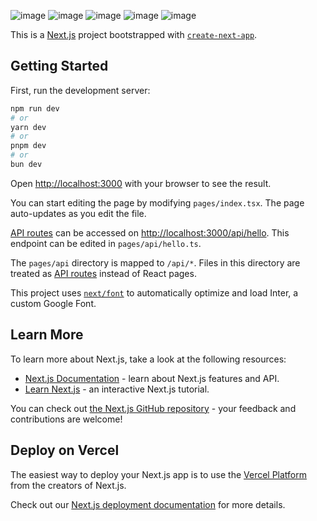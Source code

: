 ![image](https://github.com/AshishCd/wowvir/assets/39944703/7ecf51b6-3492-4fb0-b13b-738904b317da)
![image](https://github.com/AshishCd/wowvir/assets/39944703/8cc9610e-7853-4f17-9d7b-88f71529dd35)
![image](https://github.com/AshishCd/wowvir/assets/39944703/9f91ee1e-a19e-4e12-9915-6e80cdeb6a38)
![image](https://github.com/AshishCd/wowvir/assets/39944703/cef78618-6465-4e4c-bec2-9edbe8268c06)
![image](https://github.com/AshishCd/wowvir/assets/39944703/3798fc5e-ec9c-4c1c-a946-3794e5d08596)


This is a [Next.js](https://nextjs.org/) project bootstrapped with [`create-next-app`](https://github.com/vercel/next.js/tree/canary/packages/create-next-app).

## Getting Started

First, run the development server:

```bash
npm run dev
# or
yarn dev
# or
pnpm dev
# or
bun dev
```

Open [http://localhost:3000](http://localhost:3000) with your browser to see the result.

You can start editing the page by modifying `pages/index.tsx`. The page auto-updates as you edit the file.

[API routes](https://nextjs.org/docs/api-routes/introduction) can be accessed on [http://localhost:3000/api/hello](http://localhost:3000/api/hello). This endpoint can be edited in `pages/api/hello.ts`.

The `pages/api` directory is mapped to `/api/*`. Files in this directory are treated as [API routes](https://nextjs.org/docs/api-routes/introduction) instead of React pages.

This project uses [`next/font`](https://nextjs.org/docs/basic-features/font-optimization) to automatically optimize and load Inter, a custom Google Font.

## Learn More

To learn more about Next.js, take a look at the following resources:

- [Next.js Documentation](https://nextjs.org/docs) - learn about Next.js features and API.
- [Learn Next.js](https://nextjs.org/learn) - an interactive Next.js tutorial.

You can check out [the Next.js GitHub repository](https://github.com/vercel/next.js/) - your feedback and contributions are welcome!

## Deploy on Vercel

The easiest way to deploy your Next.js app is to use the [Vercel Platform](https://vercel.com/new?utm_medium=default-template&filter=next.js&utm_source=create-next-app&utm_campaign=create-next-app-readme) from the creators of Next.js.

Check out our [Next.js deployment documentation](https://nextjs.org/docs/deployment) for more details.

